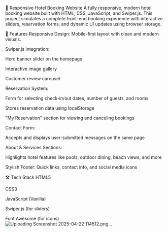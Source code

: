 
🏨 Responsive Hotel Booking Website
A fully responsive, modern hotel booking website built with HTML, CSS, JavaScript, and Swiper.js. This project simulates a complete front-end booking experience with interactive sliders, reservation forms, and dynamic UI updates using browser storage.

🌟 Features
Responsive Design: Mobile-first layout with clean and modern visuals.

Swiper.js Integration:

Hero banner slider on the homepage

Interactive image gallery

Customer review carousel

Reservation System:

Form for selecting check-in/out dates, number of guests, and rooms

Stores reservation data using localStorage

"My Reservation" section for viewing and canceling bookings

Contact Form:

Accepts and displays user-submitted messages on the same page

About & Services Sections:

Highlights hotel features like pools, outdoor dining, beach views, and more

Stylish Footer: Quick links, contact info, and social media icons

🛠 Tech Stack
HTML5

CSS3

JavaScript (Vanilla)

Swiper.js (for sliders)

Font Awesome (for icons)
![Uploading Screenshot 2025-04-22 114512.png…]()
